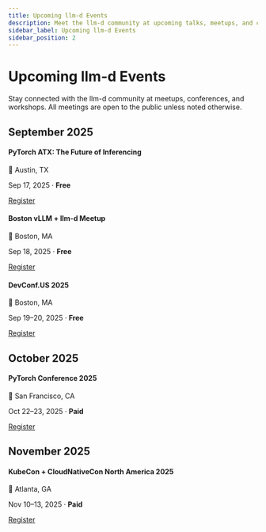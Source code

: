 ```yaml
---
title: Upcoming llm-d Events
description: Meet the llm-d community at upcoming talks, meetups, and conferences
sidebar_label: Upcoming llm-d Events
sidebar_position: 2
---
```


# Upcoming llm-d Events

Stay connected with the llm-d community at meetups, conferences, and workshops. All meetings are open to the public unless noted otherwise.

## September 2025

<div style={{
  display: 'flex',
  flexDirection: 'column',
  gap: '12px',
  marginTop: '12px'
}}>
  <div style={{
    display: 'flex',
    alignItems: 'center',
    justifyContent: 'space-between',
    flexWrap: 'wrap',
    gap: '12px',
    padding: '16px',
    border: '1px solid var(--ifm-color-emphasis-200)',
    borderRadius: '8px',
    backgroundColor: 'var(--ifm-background-surface-color)'
  }}>
    <div>
      <h4 style={{margin: '0 0 6px 0', color: 'var(--ifm-color-primary)'}}>PyTorch ATX: The Future of Inferencing</h4>
      <div style={{display: 'flex', gap: '8px', flexWrap: 'wrap', margin: '0 0 6px 0'}}>
        <span style={{fontSize: '12px', padding: '2px 8px', backgroundColor: 'var(--ifm-color-emphasis-100)', border: '1px solid var(--ifm-color-emphasis-200)', borderRadius: '999px'}}>📍 Austin, TX</span>
      </div>
      <p style={{margin: 0, fontSize: '14px'}}>Sep 17, 2025 · <strong>Free</strong></p>
    </div>
    <a href="https://www.meetup.com/pytorch-atx/events/307742180/" target="_blank" rel="noopener noreferrer" style={{
      display: 'inline-block',
      padding: '10px 16px',
      backgroundColor: 'var(--ifm-color-primary)',
      color: 'white',
      textDecoration: 'none',
      borderRadius: '6px',
      fontWeight: 600
    }}>Register</a>
  </div>

  <div style={{
    display: 'flex',
    alignItems: 'center',
    justifyContent: 'space-between',
    flexWrap: 'wrap',
    gap: '12px',
    padding: '16px',
    border: '1px solid var(--ifm-color-emphasis-200)',
    borderRadius: '8px',
    backgroundColor: 'var(--ifm-background-surface-color)'
  }}>
    <div>
      <h4 style={{margin: '0 0 6px 0', color: 'var(--ifm-color-primary)'}}>Boston vLLM + llm-d Meetup</h4>
      <div style={{display: 'flex', gap: '8px', flexWrap: 'wrap', margin: '0 0 6px 0'}}>
        <span style={{fontSize: '12px', padding: '2px 8px', backgroundColor: 'var(--ifm-color-emphasis-100)', border: '1px solid var(--ifm-color-emphasis-200)', borderRadius: '999px'}}>📍 Boston, MA</span>
      </div>
      <p style={{margin: 0, fontSize: '14px'}}>Sep 18, 2025 · <strong>Free</strong></p>
    </div>
    <a href="https://luma.com/vjfelimw" target="_blank" rel="noopener noreferrer" style={{
      display: 'inline-block',
      padding: '10px 16px',
      backgroundColor: 'var(--ifm-color-primary)',
      color: 'white',
      textDecoration: 'none',
      borderRadius: '6px',
      fontWeight: 600
    }}>Register</a>
  </div>

  <div style={{
    display: 'flex',
    alignItems: 'center',
    justifyContent: 'space-between',
    flexWrap: 'wrap',
    gap: '12px',
    padding: '16px',
    border: '1px solid var(--ifm-color-emphasis-200)',
    borderRadius: '8px',
    backgroundColor: 'var(--ifm-background-surface-color)'
  }}>
    <div>
      <h4 style={{margin: '0 0 6px 0', color: 'var(--ifm-color-primary)'}}>DevConf.US 2025</h4>
      <div style={{display: 'flex', gap: '8px', flexWrap: 'wrap', margin: '0 0 6px 0'}}>
        <span style={{fontSize: '12px', padding: '2px 8px', backgroundColor: 'var(--ifm-color-emphasis-100)', border: '1px solid var(--ifm-color-emphasis-200)', borderRadius: '999px'}}>📍 Boston, MA</span>
      </div>
      <p style={{margin: 0, fontSize: '14px'}}>Sep 19–20, 2025 · <strong>Free</strong></p>
    </div>
    <a href="https://www.devconf.info/us/" target="_blank" rel="noopener noreferrer" style={{
      display: 'inline-block',
      padding: '10px 16px',
      backgroundColor: 'var(--ifm-color-primary)',
      color: 'white',
      textDecoration: 'none',
      borderRadius: '6px',
      fontWeight: 600
    }}>Register</a>
  </div>
</div>

## October 2025

<div style={{
  display: 'flex',
  flexDirection: 'column',
  gap: '12px',
  marginTop: '12px'
}}>
  <div style={{
    display: 'flex',
    alignItems: 'center',
    justifyContent: 'space-between',
    flexWrap: 'wrap',
    gap: '12px',
    padding: '16px',
    border: '1px solid var(--ifm-color-emphasis-200)',
    borderRadius: '8px',
    backgroundColor: 'var(--ifm-background-surface-color)'
  }}>
    <div>
      <h4 style={{margin: '0 0 6px 0', color: 'var(--ifm-color-primary)'}}>PyTorch Conference 2025</h4>
      <div style={{display: 'flex', gap: '8px', flexWrap: 'wrap', margin: '0 0 6px 0'}}>
        <span style={{fontSize: '12px', padding: '2px 8px', backgroundColor: 'var(--ifm-color-emphasis-100)', border: '1px solid var(--ifm-color-emphasis-200)', borderRadius: '999px'}}>📍 San Francisco, CA</span>
      </div>
      <p style={{margin: 0, fontSize: '14px'}}>Oct 22–23, 2025 · <strong>Paid</strong></p>
    </div>
    <a href="https://events.linuxfoundation.org/pytorch-conference/" target="_blank" rel="noopener noreferrer" style={{
      display: 'inline-block',
      padding: '10px 16px',
      backgroundColor: 'var(--ifm-color-primary)',
      color: 'white',
      textDecoration: 'none',
      borderRadius: '6px',
      fontWeight: 600
    }}>Register</a>
  </div>
</div>

## November 2025

<div style={{
  display: 'flex',
  flexDirection: 'column',
  gap: '12px',
  marginTop: '12px'
}}>
  <div style={{
    display: 'flex',
    alignItems: 'center',
    justifyContent: 'space-between',
    flexWrap: 'wrap',
    gap: '12px',
    padding: '16px',
    border: '1px solid var(--ifm-color-emphasis-200)',
    borderRadius: '8px',
    backgroundColor: 'var(--ifm-background-surface-color)'
  }}>
    <div>
      <h4 style={{margin: '0 0 6px 0', color: 'var(--ifm-color-primary)'}}>KubeCon + CloudNativeCon North America 2025</h4>
      <div style={{display: 'flex', gap: '8px', flexWrap: 'wrap', margin: '0 0 6px 0'}}>
        <span style={{fontSize: '12px', padding: '2px 8px', backgroundColor: 'var(--ifm-color-emphasis-100)', border: '1px solid var(--ifm-color-emphasis-200)', borderRadius: '999px'}}>📍 Atlanta, GA</span>
      </div>
      <p style={{margin: 0, fontSize: '14px'}}>Nov 10–13, 2025 · <strong>Paid</strong></p>
    </div>
    <a href="https://events.linuxfoundation.org/kubecon-cloudnativecon-north-america/" target="_blank" rel="noopener noreferrer" style={{
      display: 'inline-block',
      padding: '10px 16px',
      backgroundColor: 'var(--ifm-color-primary)',
      color: 'white',
      textDecoration: 'none',
      borderRadius: '6px',
      fontWeight: 600
    }}>Register</a>
  </div>
</div>